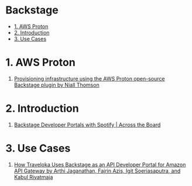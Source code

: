 <h1>Backstage</h1>

<!-- TOC -->

- [1. AWS Proton](#1-aws-proton)
- [2. Introduction](#2-introduction)
- [3. Use Cases](#3-use-cases)

<!-- /TOC -->

# 1. AWS Proton

1. [Provisioning infrastructure using the AWS Proton open-source Backstage plugin by Niall Thomson](https://aws.amazon.com/blogs/containers/provisioning-infrastructure-using-the-aws-proton-open-source-backstage-plugin/)

# 2. Introduction

1. [Backstage Developer Portals with Spotify | Across the Board](https://www.youtube.com/watch?v=mqhSmAFvQLw)

# 3. Use Cases

1. [How Traveloka Uses Backstage as an API Developer Portal for Amazon API Gateway by Arthi Jaganathan, Fajrin Azis, Igit Soeriasaputra, and Kabul Riyatmaja](https://aws.amazon.com/blogs/opensource/how-traveloka-uses-backstage-as-an-api-developer-portal-for-amazon-api-gateway/)

